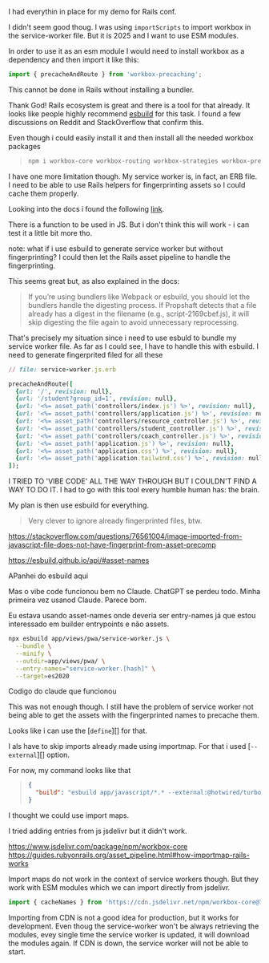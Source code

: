 I had everythin in place for my demo for Rails conf.

I didn't seem good thoug. I was using `importScripts` to import workbox in the service-worker file. But it is 2025 and I want to use ESM
modules.

In order to use it as an esm module I would need to install workbox as a dependency and then import it like this:

```javascript
import { precacheAndRoute } from 'workbox-precaching';
```

This cannot be done in Rails without installing a bundler.

Thank God! Rails ecosystem is great and there is a tool for that already. It looks like people highly recommend [esbuild][]
for this task. I found a few discussions on Reddit and StackOverflow that confirm this.

Even though i could easily install it and then install all the needed workbox packages

>```bash
> npm i workbox-core workbox-routing workbox-strategies workbox-precaching
>```

I have one more limitation though. My service worker is, in fact, an ERB file. I need to be able to use Rails helpers
for fingerprinting assets so I could cache them properly.

Looking into the docs i found the following [link](https://guides.rubyonrails.org/asset_pipeline.html#digested-assets-in-javascript).

There is a function to be used in JS. But i don't think this will work - i can test it a little bit more tho.

note: what if i use esbuild to generate service worker but without fingerprinting? I could then let the Rails asset
pipeline to handle the fingerprinting.

This seems great but, as also explained in the docs:

> If you’re using bundlers like Webpack or esbuild, you should let the bundlers handle the digesting process. If Propshaft detects that a file already has a digest in the filename (e.g., script-2169cbef.js), it will skip digesting the file again to avoid unnecessary reprocessing.

That's precisely my situation since i need to use esbuld to bundle my service worker file. As far as I could see, I have
to handle this with esbuild. I need to generate fingerprited filed for all these

```rb
// file: service-worker.js.erb

precacheAndRoute([
  {url: '/', revision: null},
  {url: '/student?group_id=1', revision: null},
  {url: '<%= asset_path('controllers/index.js') %>', revision: null},
  {url: '<%= asset_path('controllers/application.js') %>', revision: null},
  {url: '<%= asset_path('controllers/resource_controller.js') %>', revision: null},
  {url: '<%= asset_path('controllers/student_controller.js') %>', revision: null},
  {url: '<%= asset_path('controllers/coach_controller.js') %>', revision: null},
  {url: '<%= asset_path('application.js') %>', revision: null},
  {url: '<%= asset_path('application.css') %>', revision: null},
  {url: '<%= asset_path('application.tailwind.css') %>', revision: null},
]);
```

I TRIED TO 'VIBE CODE' ALL THE WAY THROUGH BUT I COULDN'T FIND A WAY TO DO IT. I had to go with this tool every humble
human has: the brain.

My plan is then use esbuild for everything.

> Very clever to ignore already fingerprinted files, btw.

[esbuild]: https://www.reddit.com/r/rails/comments/1ihjjzm/preferred_js_bundler_for_rails_8_apps/
https://stackoverflow.com/questions/76561004/image-imported-from-javascript-file-does-not-have-fingerprint-from-asset-precomp

https://esbuild.github.io/api/#asset-names

APanhei do esbuild aqui

Mas o vibe code funcionou bem no Claude. ChatGPT se perdeu todo. Minha primeira vez usanod Claude. Parece bom.

Eu estava usando asset-names onde deveria ser entry-names já que estou interessado em builder entrypoints e não assets.

```bash
npx esbuild app/views/pwa/service-worker.js \
  --bundle \
  --minify \
  --outdir=app/views/pwa/ \
  --entry-names="service-worker.[hash]" \
  --target=es2020
```

Codigo do claude que funcionou

This was not enough though. I still have the problem of service worker not being able to get the assets with the fingerprinted names to precache them.

Looks like i can use the [`define`][] for that.

I als have to skip imports already made using importmap. For that i used [`--external`][] option.

[--define]: https://esbuild.github.io/api/#define
[--external]: https://esbuild.github.io/api/#external

For now, my command looks like that


>```json
>{
>   "build": "esbuild app/javascript/*.* --external:@hotwired/turbo-rails --external:controllers --external:initializers --bundle --sourcemap --format=esm --outdir=app/assets/builds --public-path=/assets"
>}
>```

I thought we could use import maps. 

I tried adding entries from js jsdelivr but it didn't work.

https://www.jsdelivr.com/package/npm/workbox-core
https://guides.rubyonrails.org/asset_pipeline.html#how-importmap-rails-works


Import maps do not work in the context of service workers though. But they work with
ESM modules which we can import directly from jsdelivr.

```javascript
import { cacheNames } from 'https://cdn.jsdelivr.net/npm/workbox-core@7.3.0/+esm';
```

Importing from CDN is not a good idea for production, but it works for development. Even thoug the service-worker won't
be always retrieving the modules, evey single time the service worker is updated, it will download the modules again. If
CDN is down, the service worker will not be able to start.
